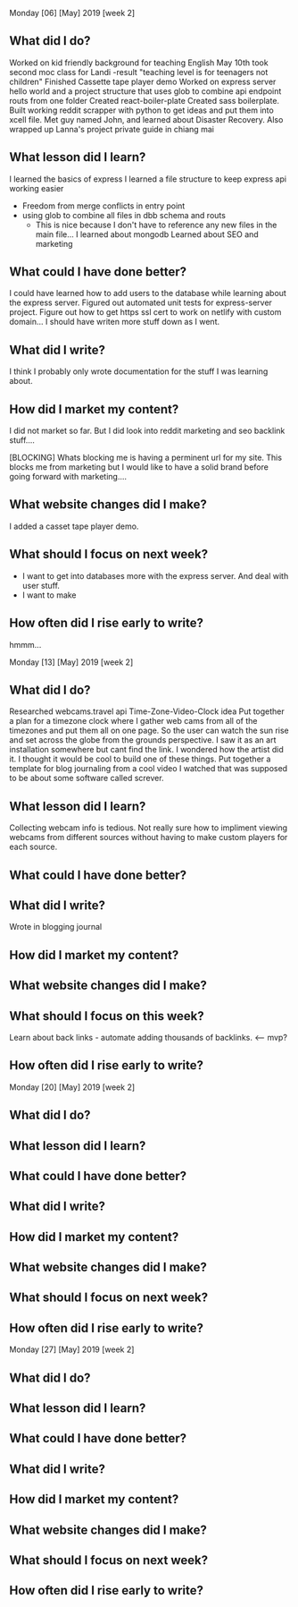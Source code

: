 Monday [06] [May] 2019 [week 2]

## What did I do?
Worked on kid friendly background for teaching English
May 10th took second moc class for Landi
-result "teaching level is for teenagers not children"
Finished Cassette tape player demo
Worked on express server hello world and a project structure that uses glob to combine api endpoint routs from one folder
Created react-boiler-plate
Created sass boilerplate.
Built working reddit scrapper with python to get ideas and put them into xcell file.
Met  guy named John, and learned about Disaster Recovery.
Also wrapped up Lanna's project private guide in chiang mai


## What lesson did I learn?
I learned the basics of express
I learned a file structure to keep express api working easier
- Freedom from merge conflicts in entry point
- using glob to combine all files in dbb schema and routs
  - This is nice because I don't have to reference any new files in the main file...
I learned about mongodb
Learned about SEO and marketing

## What could I have done better?
I could have learned how to add users to the database while learning about the express server.
Figured out automated unit tests for express-server project.
Figure out how to get https ssl cert to work on netlify with custom domain...
I should have writen more stuff down as I went.

## What did I write?
I think I probably only wrote documentation for the stuff I was learning about.

## How did I market my content?
I did not market so far.
But I did look into reddit marketing and seo backlink stuff....

[BLOCKING] Whats blocking me is having a perminent url for my site. This blocks me from marketing but I would like to have a solid brand before going forward with marketing....

## What website changes did I make?
I added a casset tape player demo.

## What should I focus on next week?
- I want to get into databases more with the express server. And deal with user stuff.
- I want to make

## How often did I rise early to write?
hmmm...


Monday [13] [May] 2019 [week 2]

## What did I do?
Researched webcams.travel api
Time-Zone-Video-Clock idea Put together a plan for a timezone clock where I gather web cams from all of the timezones and put them all on one page. So the user can watch the sun rise and set across the globe from the grounds perspective. I saw it as an art installation somewhere but cant find the link. I wondered how the artist did it. I thought it would be cool to build one of these things.
Put together a template for blog journaling from a cool video I watched that was supposed to be about some software called screver.

## What lesson did I learn?
Collecting webcam info is tedious.
Not really sure how to impliment viewing webcams from different sources without having to make custom players for each source.

## What could I have done better?

## What did I write?
Wrote in blogging journal

## How did I market my content?

## What website changes did I make?

## What should I focus on this week?
Learn about back links - automate adding thousands of backlinks. <-- mvp?


## How often did I rise early to write?

Monday [20] [May] 2019 [week 2]

## What did I do?

## What lesson did I learn?

## What could I have done better?

## What did I write?

## How did I market my content?

## What website changes did I make?

## What should I focus on next week?

## How often did I rise early to write?

Monday [27] [May] 2019 [week 2]

## What did I do?

## What lesson did I learn?

## What could I have done better?

## What did I write?

## How did I market my content?

## What website changes did I make?

## What should I focus on next week?

## How often did I rise early to write?
